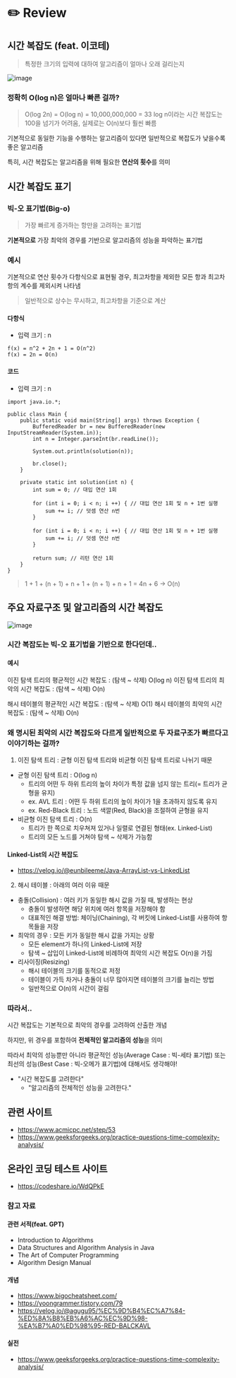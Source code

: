 # ✏️ Review
## 시간 복잡도 (feat. 이코테)
> 특정한 크기의 입력에 대하여 알고리즘이 얼마나 오래 걸리는지

![image](https://github.com/What-is-algorithm/java-algorithm/assets/103405457/ad97c8c8-d964-4dc4-92c7-db2095759199)

### 정확히 O(log n)은 얼마나 빠른 걸까?
> O(log 2n) = O(log n) = 10,000,000,000 = 33
> log n이라는 시간 복잡도는 100을 넘기가 어려움, 실제로는 O(n)보다 훨씬 빠름 

기본적으로 동일한 기능을 수행하는 알고리즘이 있다면 일반적으로 복잡도가 낮을수록 좋은 알고리즘

특히, 시간 복잡도는 알고리즘을 위해 필요한 **연산의 횟수**를 의미

## 시간 복잡도 표기
### 빅-오 표기법(Big-o)
> 가장 빠르게 증가하는 항만을 고려하는 표기법

**기본적으로** 가장 최악의 경우를 기반으로 알고리즘의 성능을 파악하는 표기법

### 예시

기본적으로 연산 횟수가 다항식으로 표현될 경우, 최고차항을 제외한 모든 항과 최고차항의 계수를 제외시켜 나타냄
> 일반적으로 상수는 무시하고, 최고차항을 기준으로 계산

#### 다항식
- 입력 크기 : n
```
f(x) = n^2 + 2n + 1 = O(n^2)
f(x) = 2n = O(n)
```

#### 코드
- 입력 크기 : n
```
import java.io.*;

public class Main {
    public static void main(String[] args) throws Exception {
        BufferedReader br = new BufferedReader(new InputStreamReader(System.in));
        int n = Integer.parseInt(br.readLine());

        System.out.println(solution(n));
        
        br.close();
    }

    private static int solution(int n) {
        int sum = 0; // 대입 연산 1회

        for (int i = 0; i < n; i ++) { // 대입 연산 1회 및 n + 1번 실행
            sum += i; // 덧셈 연산 n번
        }

        for (int i = 0; i < n; i ++) { // 대입 연산 1회 및 n + 1번 실행
            sum += i; // 덧셈 연산 n번
        }

        return sum; // 리턴 연산 1회
    }
}
```
> 1 + 1 + (n + 1) + n + 1 + (n + 1) + n + 1 = 4n + 6 -> O(n)

## 주요 자료구조 및 알고리즘의 시간 복잡도
![image](https://github.com/What-is-algorithm/java-algorithm/assets/103405457/5d889513-87d6-402d-b904-6654834f2d13)

### 시간 복잡도는 빅-오 표기법을 기반으로 한다던데..

#### 예시
이진 탐색 트리의 평균적인 시간 복잡도 : (탐색 ~ 삭제) O(log n)
이진 탐색 트리의 최악의 시간 복잡도 : (탐색 ~ 삭제) O(n)

해시 테이블의 평균적인 시간 복잡도 : (탐색 ~ 삭제) O(1)
해시 테이블의 최악의 시간 복잡도 : (탐색 ~ 삭제) O(n)

### 왜 명시된 최악의 시간 복잡도와 다르게 일반적으로 두 자료구조가 빠르다고 이야기하는 걸까?
1. 이진 탐색 트리 : 균형 이진 탐색 트리와 비균형 이진 탐색 트리로 나뉘기 때문
- 균형 이진 탐색 트리 : O(log n)
    - 트리의 어떤 두 하위 트리의 높이 차이가 특정 값을 넘지 않는 트리(= 트리가 균형을 유지)
    - ex. AVL 트리 : 어떤 두 하위 트리의 높이 차이가 1을 초과하지 않도록 유지
    - ex. Red-Black 트리 : 노드 색깔(Red, Black)을 조절하여 균형을 유지 
- 비균형 이진 탐색 트리 : O(n)
    - 트리가 한 쪽으로 치우쳐져 있거나 일렬로 연결된 형태(ex. Linked-List)
    - 트리의 모든 노드를 거쳐야 탐색 ~ 삭제가 가능함

#### Linked-List의 시간 복잡도
- https://velog.io/@eunbileeme/Java-ArrayList-vs-LinkedList

2. 해시 테이블 : 아래의 여러 이유 때문
- 충돌(Collision) : 여러 키가 동일한 해시 값을 가질 때, 발생하는 현상
    - 충돌이 발생하면 해당 위치에 여러 항목을 저장해야 함
    - 대표적인 해결 방법: 체이닝(Chaining), 각 버킷에 Linked-List를 사용하여 항목들을 저장
- 최악의 경우 : 모든 키가 동일한 해시 값을 가지는 상황
    - 모든 element가 하나의 Linked-List에 저장
    - 탐색 ~ 삽입이 Linked-List에 비례하여 최악의 시간 복잡도 O(n)을 가짐
- 리사이징(Resizing)
    - 해시 테이블의 크기를 동적으로 저정
    - 테이블이 가득 차거나 충돌이 너무 많아지면 테이블의 크기를 늘리는 방법
    - 일반적으로 O(n)의 시간이 걸림

### 따라서..

시간 복잡도는 기본적으로 최악의 경우를 고려하여 산출한 개념

하지만, 위 경우를 포함하여 **전체적인 알고리즘의 성능**을 의미

따라서 최악의 성능뿐만 아니라 평균적인 성능(Average Case : 빅-세타 표기법) 또는 최선의 성능(Best Case : 빅-오메가 표기법)에 대해서도 생각해야!
- "시간 복잡도를 고려한다"
    - "알고리즘의 전체적인 성능을 고려한다."
 
## 관련 사이트
- https://www.acmicpc.net/step/53
- https://www.geeksforgeeks.org/practice-questions-time-complexity-analysis/

## 온라인 코딩 테스트 사이트
- https://codeshare.io/WdQPkE

### 참고 자료
#### 관련 서적(feat. GPT)
- Introduction to Algorithms
- Data Structures and Algorithm Analysis in Java
- The Art of Computer Programming
- Algorithm Design Manual
#### 개념
- https://www.bigocheatsheet.com/
- https://yoongrammer.tistory.com/79
- https://velog.io/@agugu95/%EC%9D%B4%EC%A7%84-%ED%8A%B8%EB%A6%AC%EC%9D%98-%EA%B7%A0%ED%98%95-RED-BALCKAVL
#### 실전
- https://www.geeksforgeeks.org/practice-questions-time-complexity-analysis/
